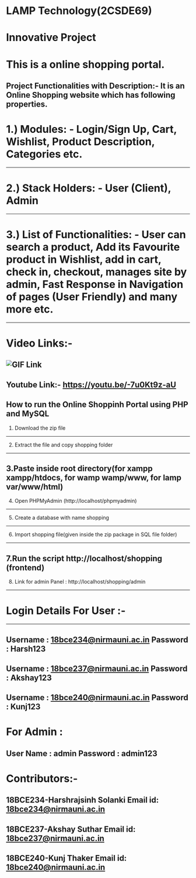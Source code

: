 # LAMP Technology(2CSDE69)
# Innovative Project

# This is a online shopping portal.

Project Functionalities with Description:-
It is an Online Shopping website which has following properties.
----------------------------------------------------------------------------------------------------------------------------------------
# 1.) Modules: - Login/Sign Up, Cart, Wishlist, Product Description, Categories etc.
----------------------------------------------------------------------------------------------------------------------------------------
# 2.) Stack Holders: - User (Client), Admin
----------------------------------------------------------------------------------------------------------------------------------------
# 3.) List of Functionalities: - User can search a product, Add its Favourite product in Wishlist, add in cart, check in, checkout, manages site by admin, Fast Response in Navigation of pages (User Friendly) and many more etc.
----------------------------------------------------------------------------------------------------------------------------------------
# Video Links:-
![GIF Link](Input-Output/LAMP_Innovative_Assignment.gif)
----------------------------------------------------------------------------------------------------------------------------------------
Youtube Link:- https://youtu.be/-7u0Kt9z-aU
----------------------------------------------------------------------------------------------------------------------------------------
How to run the Online Shoppinh Portal using PHP and MySQL
----------------------------------------------------------------------------------------------------------------------------------------
1. Download the  zip file
----------------------------------------------------------------------------------------------------------------------------------------
2. Extract the file and copy shopping folder
----------------------------------------------------------------------------------------------------------------------------------------
3.Paste inside root directory(for xampp xampp/htdocs, for wamp wamp/www, for lamp var/www/html)
----------------------------------------------------------------------------------------------------------------------------------------
4. Open PHPMyAdmin (http://localhost/phpmyadmin)
----------------------------------------------------------------------------------------------------------------------------------------
5. Create a database with name shopping
----------------------------------------------------------------------------------------------------------------------------------------
6. Import shopping file(given inside the zip package in SQL file folder)
----------------------------------------------------------------------------------------------------------------------------------------
7.Run the script http://localhost/shopping (frontend)
----------------------------------------------------------------------------------------------------------------------------------------
8. Link for admin Panel : http://localhost/shopping/admin
----------------------------------------------------------------------------------------------------------------------------------------
# Login Details For User :-
----------------------------------------------------------------------------------------------------------------------------------------
Username : 18bce234@nirmauni.ac.in
Password : Harsh123
----------------------------------------------------------------------------------------------------------------------------------------
Username : 18bce237@nirmauni.ac.in
Password : Akshay123
----------------------------------------------------------------------------------------------------------------------------------------
Username : 18bce240@nirmauni.ac.in
Password : Kunj123
----------------------------------------------------------------------------------------------------------------------------------------
# For Admin :
User Name : admin
Password : admin123
----------------------------------------------------------------------------------------------------------------------------------------
# Contributors:-
18BCE234-Harshrajsinh Solanki
Email id: 18bce234@nirmauni.ac.in
----------------------------------------------------------------------------------------------------------------------------------------
18BCE237-Akshay Suthar
Email id: 18bce237@nirmauni.ac.in
----------------------------------------------------------------------------------------------------------------------------------------
18BCE240-Kunj Thaker
Email id: 18bce240@nirmauni.ac.in
----------------------------------------------------------------------------------------------------------------------------------------
